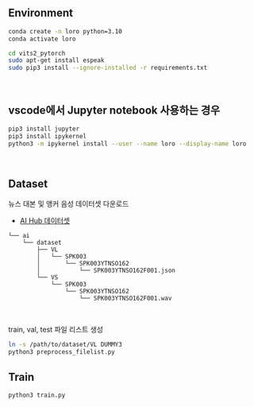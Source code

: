 ## Environment
```bash
conda create -n loro python=3.10
conda activate loro

cd vits2_pytorch
sudo apt-get install espeak
sudo pip3 install --ignore-installed -r requirements.txt
```
<br/>

## vscode에서 Jupyter notebook 사용하는 경우
```bash
pip3 install jupyter
pip3 install ipykernel
python3 -m ipykernel install --user --name loro --display-name loro
```
<br/>

## Dataset
뉴스 대본 및 앵커 음성 데이터셋 다운로드
- [AI Hub 데이터셋](https://www.aihub.or.kr/aihubdata/data/view.do?currMenu=&topMenu=&aihubDataSe=data&dataSetSn=71557)
```
└── ai
    └── dataset
        ├── VL
        │   └── SPK003
        │       └── SPK003YTNSO162
        │           └── SPK003YTNSO162F001.json
        └── VS
            └── SPK003
                └── SPK003YTNSO162
                    └── SPK003YTNSO162F001.wav
```
<br/>

train, val, test 파일 리스트 생성


```bash
ln -s /path/to/dataset/VL DUMMY3
python3 preprocess_filelist.py 
```

## Train

```bash
python3 train.py
```
